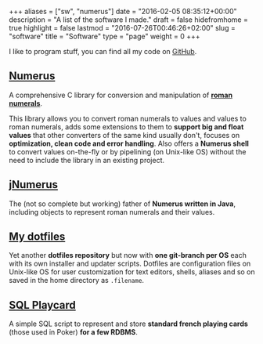 +++
aliases      = ["sw", "numerus"]
date         = "2016-02-05 08:35:12+00:00"
description  = "A list of the software I made."
draft        = false
hidefromhome = true
highlight    = false
lastmod      = "2016-07-26T00:46:26+02:00"
slug         = "software"
title        = "Software"
type         = "page"
weight       = 0
+++


I like to program stuff, you can find all my code on
[GitHub](https://github.com/TheMatjaz).


## [Numerus](https://github.com/TheMatjaz/Numerus)

A comprehensive C library for conversion and manipulation of
**[roman numerals](https://en.wikipedia.org/wiki/Roman_numerals)**.

This library allows you to convert roman numerals to values and values to roman
numerals, adds some extensions to them to **support big and float values** that
other converters of the same kind usually don't, focuses on **optimization,
clean code and error handling**. Also offers a **Numerus shell** to convert
values on-the-fly or by pipelining (on Unix-like OS) without the need to include
the library in an existing project.


## [jNumerus](https://github.com/TheMatjaz/jNumerus)

The (not so complete but working) father of **Numerus written in Java**,
including objects to represent roman numerals and their values.


## [My dotfiles](https://github.com/TheMatjaz/dotfiles)

Yet another **dotfiles repository** but now with **one git-branch per OS** each
with its own installer and updater scripts. Dotfiles are configuration files on
Unix-like OS for user customization for text editors, shells, aliases and so on
saved in the home directory as `.filename`.


## [SQL Playcard](http://matjaz.it/french-playing-cards-for-poker-in-postgresql-mysql-and-sqlite/)

A simple SQL script to represent and store **standard french playing cards**
(those used in Poker) **for a few RDBMS**.
